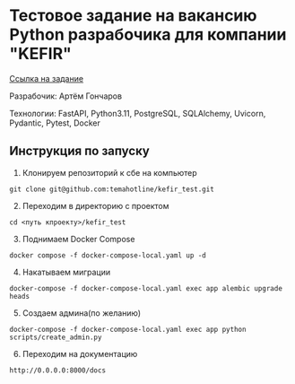 # Тестовое задание на вакансию Python разрабочика для компании "KEFIR"

[Cсылка на задание](https://drive.google.com/file/d/1JuEN0uybRdX1ynBuOI3scBdPMfiikot2/view)

Разрабочик: Артём Гончаров

Технологии: FastAPI, Python3.11, PostgreSQL, SQLAlchemy, Uvicorn, Pydantic, Pytest, Docker

## Инструкция по запуску

1. Клонируем репозиторий к сбе на компьютер
```
git clone git@github.com:temahotline/kefir_test.git
```
2. Переходим в директорию с проектом
```
cd <путь кпроекту>/kefir_test
```
3. Поднимаем Docker Compose
```
docker compose -f docker-compose-local.yaml up -d
```
4. Накатываем миграции 
```
docker-compose -f docker-compose-local.yaml exec app alembic upgrade heads
```
5. Создаем админа(по желанию)
```
docker-compose -f docker-compose-local.yaml exec app python scripts/create_admin.py
```
6. Переходим на документацию
```
http://0.0.0.0:8000/docs
```
